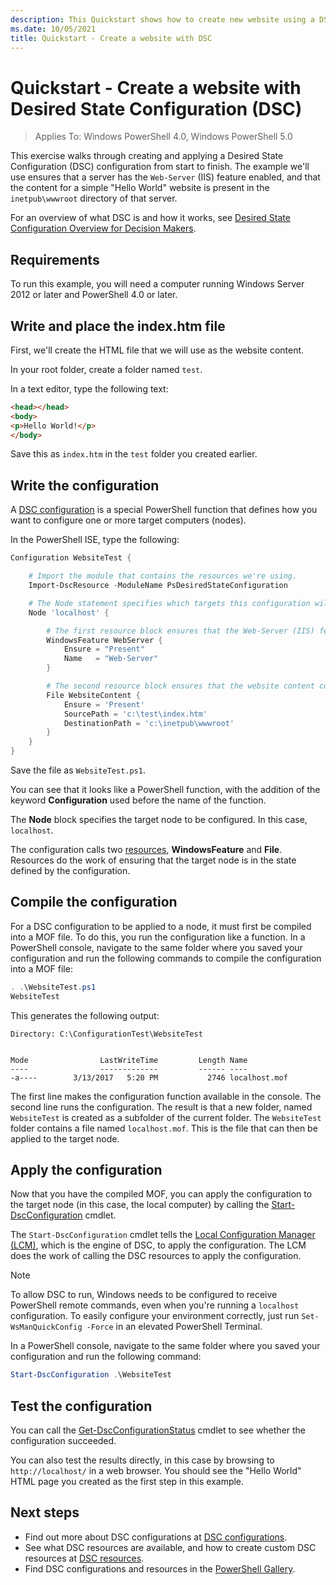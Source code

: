```yaml
---
description: This Quickstart shows how to create new website using a DSC configuration.
ms.date: 10/05/2021
title: Quickstart - Create a website with DSC
---
```


# Quickstart - Create a website with Desired State Configuration (DSC)

> Applies To: Windows PowerShell 4.0, Windows PowerShell 5.0

This exercise walks through creating and applying a Desired State Configuration (DSC) configuration
from start to finish. The example we'll use ensures that a server has the `Web-Server` (IIS) feature
enabled, and that the content for a simple "Hello World" website is present in the `inetpub\wwwroot`
directory of that server.

For an overview of what DSC is and how it works, see
[Desired State Configuration Overview for Decision Makers](../overview/decisionMaker.md).

## Requirements

To run this example, you will need a computer running Windows Server 2012 or later and PowerShell
4.0 or later.

## Write and place the index.htm file

First, we'll create the HTML file that we will use as the website content.

In your root folder, create a folder named `test`.

In a text editor, type the following text:

```html
<head></head>
<body>
<p>Hello World!</p>
</body>
```

Save this as `index.htm` in the `test` folder you created earlier.

## Write the configuration

A [DSC configuration](../configurations/configurations.md) is a special PowerShell function that
defines how you want to configure one or more target computers (nodes).

In the PowerShell ISE, type the following:

```powershell
Configuration WebsiteTest {

    # Import the module that contains the resources we're using.
    Import-DscResource -ModuleName PsDesiredStateConfiguration

    # The Node statement specifies which targets this configuration will be applied to.
    Node 'localhost' {

        # The first resource block ensures that the Web-Server (IIS) feature is enabled.
        WindowsFeature WebServer {
            Ensure = "Present"
            Name   = "Web-Server"
        }

        # The second resource block ensures that the website content copied to the website root folder.
        File WebsiteContent {
            Ensure = 'Present'
            SourcePath = 'c:\test\index.htm'
            DestinationPath = 'c:\inetpub\wwwroot'
        }
    }
}
```

Save the file as `WebsiteTest.ps1`.

You can see that it looks like a PowerShell function, with the addition of the keyword
**Configuration** used before the name of the function.

The **Node** block specifies the target node to be configured. In this case, `localhost`.

The configuration calls two [resources](../resources/resources.md), **WindowsFeature** and **File**.
Resources do the work of ensuring that the target node is in the state defined by the configuration.

## Compile the configuration

For a DSC configuration to be applied to a node, it must first be compiled into a MOF file. To do
this, you run the configuration like a function. In a PowerShell console, navigate to the same
folder where you saved your configuration and run the following commands to compile the
configuration into a MOF file:

```powershell
. .\WebsiteTest.ps1
WebsiteTest
```

This generates the following output:

```
Directory: C:\ConfigurationTest\WebsiteTest


Mode                LastWriteTime         Length Name
----                -------------         ------ ----
-a----        3/13/2017   5:20 PM           2746 localhost.mof
```

The first line makes the configuration function available in the console. The second line runs the
configuration. The result is that a new folder, named `WebsiteTest` is created as a subfolder of the
current folder. The `WebsiteTest` folder contains a file named `localhost.mof`. This is the file
that can then be applied to the target node.

## Apply the configuration

Now that you have the compiled MOF, you can apply the configuration to the target node (in this
case, the local computer) by calling the
[Start-DscConfiguration](/powershell/module/psdesiredstateconfiguration/start-dscconfiguration)
cmdlet.

The `Start-DscConfiguration` cmdlet tells the
[Local Configuration Manager (LCM)](../managing-nodes/metaConfig.md), which is the engine of DSC, to
apply the configuration. The LCM does the work of calling the DSC resources to apply the
configuration.

> [!NOTE]
> To allow DSC to run, Windows needs to be configured to receive PowerShell remote commands,
> even when you're running a `localhost` configuration. To easily configure your environment
> correctly, just run `Set-WsManQuickConfig -Force` in an elevated PowerShell Terminal.

In a PowerShell console, navigate to the same folder where you saved your configuration and run the
following command:

```powershell
Start-DscConfiguration .\WebsiteTest
```

## Test the configuration

You can call the
[Get-DscConfigurationStatus](/powershell/module/psdesiredstateconfiguration/get-dscconfigurationstatus)
cmdlet to see whether the configuration succeeded.

You can also test the results directly, in this case by browsing to `http://localhost/` in a web
browser. You should see the "Hello World" HTML page you created as the first step in this example.

## Next steps

- Find out more about DSC configurations at
  [DSC configurations](../configurations/configurations.md).
- See what DSC resources are available, and how to create custom DSC resources at
  [DSC resources](../resources/resources.md).
- Find DSC configurations and resources in the
  [PowerShell Gallery](https://www.powershellgallery.com/).
